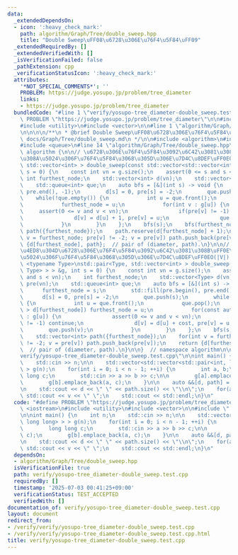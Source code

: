 ```yaml
---
data:
  _extendedDependsOn:
  - icon: ':heavy_check_mark:'
    path: algorithm/Graph/Tree/double_sweep.hpp
    title: "Double Sweep\uFF08\u6728\u306E\u76F4\u5F84\uFF09"
  _extendedRequiredBy: []
  _extendedVerifiedWith: []
  _isVerificationFailed: false
  _pathExtension: cpp
  _verificationStatusIcon: ':heavy_check_mark:'
  attributes:
    '*NOT_SPECIAL_COMMENTS*': ''
    PROBLEM: https://judge.yosupo.jp/problem/tree_diameter
    links:
    - https://judge.yosupo.jp/problem/tree_diameter
  bundledCode: "#line 1 \"verify/yosupo-tree_diameter-double_sweep.test.cpp\"\n#define\
    \ PROBLEM \"https://judge.yosupo.jp/problem/tree_diameter\"\n\n#include <iostream>\n\
    #include <utility>\n#include <vector>\n\n#line 1 \"algorithm/Graph/Tree/double_sweep.hpp\"\
    \n\n\n\n/**\n * @brief Double Sweep\uFF08\u6728\u306E\u76F4\u5F84\uFF09\n * @docs\
    \ docs/Graph/Tree/double_sweep.md\n */\n\n#include <algorithm>\n#include <cassert>\n\
    #include <queue>\n#line 14 \"algorithm/Graph/Tree/double_sweep.hpp\"\n\nnamespace\
    \ algorithm {\n\n// \u6728\u306E\u76F4\u5F84\u3092\u6C42\u3081\u308B\uFF0E\u8FD4\
    \u308A\u5024\u306F\u76F4\u5F84\u3068\u305D\u306E\u7D4C\u8DEF\uFF0EO(|V|).\nstd::pair<int,\
    \ std::vector<int> > double_sweep(const std::vector<std::vector<int> > &g, int\
    \ s = 0) {\n    const int vn = g.size();\n    assert(0 <= s and s < vn);\n   \
    \ int furthest_node;\n    std::vector<int> d(vn);\n    std::vector<int> pre(vn);\n\
    \    std::queue<int> que;\n    auto bfs = [&](int s) -> void {\n        std::fill(pre.begin(),\
    \ pre.end(), -1);\n        d[s] = 0, pre[s] = -2;\n        que.push(s);\n    \
    \    while(!que.empty()) {\n            int u = que.front();\n            que.pop();\n\
    \            furthest_node = u;\n            for(int v : g[u]) {\n           \
    \     assert(0 <= v and v < vn);\n                if(pre[v] != -1) continue;\n\
    \                d[v] = d[u] + 1, pre[v] = u;\n                que.push(v);\n\
    \            }\n        }\n    };\n    bfs(s);\n    bfs(furthest_node);\n    std::vector<int>\
    \ path({furthest_node});\n    path.reserve(d[furthest_node] + 1);\n    for(int\
    \ v = furthest_node; pre[v] != -2; v = pre[v]) path.push_back(pre[v]);\n    return\
    \ {d[furthest_node], path};  // pair of (diameter, path).\n}\n\n// \u91CD\u307F\
    \u4ED8\u304D\u6728\u306E\u76F4\u5F84\u3092\u6C42\u3081\u308B\uFF0E\u8FD4\u308A\
    \u5024\u306F\u76F4\u5F84\u3068\u305D\u306E\u7D4C\u8DEF\uFF0EO(|V|).\ntemplate\
    \ <typename Type>\nstd::pair<Type, std::vector<int> > double_sweep(const std::vector<std::vector<std::pair<int,\
    \ Type> > > &g, int s = 0) {\n    const int vn = g.size();\n    assert(0 <= s\
    \ and s < vn);\n    int furthest_node;\n    std::vector<Type> d(vn);\n    std::vector<int>\
    \ pre(vn);\n    std::queue<int> que;\n    auto bfs = [&](int s) -> void {\n  \
    \      furthest_node = s;\n        std::fill(pre.begin(), pre.end(), -1);\n  \
    \      d[s] = 0, pre[s] = -2;\n        que.push(s);\n        while(!que.empty())\
    \ {\n            int u = que.front();\n            que.pop();\n            if(d[u]\
    \ > d[furthest_node]) furthest_node = u;\n            for(const auto &[v, cost]\
    \ : g[u]) {\n                assert(0 <= v and v < vn);\n                if(pre[v]\
    \ != -1) continue;\n                d[v] = d[u] + cost, pre[v] = u;\n        \
    \        que.push(v);\n            }\n        }\n    };\n    bfs(s);\n    bfs(furthest_node);\n\
    \    std::vector<int> path({furthest_node});\n    for(int v = furthest_node; pre[v]\
    \ != -2; v = pre[v]) path.push_back(pre[v]);\n    return {d[furthest_node], path};\
    \  // pair of (diameter, path).\n}\n\n}  // namespace algorithm\n\n\n#line 8 \"\
    verify/yosupo-tree_diameter-double_sweep.test.cpp\"\n\nint main() {\n    int n;\n\
    \    std::cin >> n;\n\n    std::vector<std::vector<std::pair<int, long long> >\
    \ > g(n);\n    for(int i = 0; i < n - 1; ++i) {\n        int a, b;\n        long\
    \ long c;\n        std::cin >> a >> b >> c;\n\n        g[a].emplace_back(b, c);\n\
    \        g[b].emplace_back(a, c);\n    }\n\n    auto &&[d, path] = algorithm::double_sweep(g);\n\
    \n    std::cout << d << \" \" << path.size() << \"\\n\";\n    for(auto v : path)\
    \ std::cout << v << \" \";\n    std::cout << std::endl;\n}\n"
  code: "#define PROBLEM \"https://judge.yosupo.jp/problem/tree_diameter\"\n\n#include\
    \ <iostream>\n#include <utility>\n#include <vector>\n\n#include \"../algorithm/Graph/Tree/double_sweep.hpp\"\
    \n\nint main() {\n    int n;\n    std::cin >> n;\n\n    std::vector<std::vector<std::pair<int,\
    \ long long> > > g(n);\n    for(int i = 0; i < n - 1; ++i) {\n        int a, b;\n\
    \        long long c;\n        std::cin >> a >> b >> c;\n\n        g[a].emplace_back(b,\
    \ c);\n        g[b].emplace_back(a, c);\n    }\n\n    auto &&[d, path] = algorithm::double_sweep(g);\n\
    \n    std::cout << d << \" \" << path.size() << \"\\n\";\n    for(auto v : path)\
    \ std::cout << v << \" \";\n    std::cout << std::endl;\n}\n"
  dependsOn:
  - algorithm/Graph/Tree/double_sweep.hpp
  isVerificationFile: true
  path: verify/yosupo-tree_diameter-double_sweep.test.cpp
  requiredBy: []
  timestamp: '2025-07-03 00:41:25+09:00'
  verificationStatus: TEST_ACCEPTED
  verifiedWith: []
documentation_of: verify/yosupo-tree_diameter-double_sweep.test.cpp
layout: document
redirect_from:
- /verify/verify/yosupo-tree_diameter-double_sweep.test.cpp
- /verify/verify/yosupo-tree_diameter-double_sweep.test.cpp.html
title: verify/yosupo-tree_diameter-double_sweep.test.cpp
---
```

